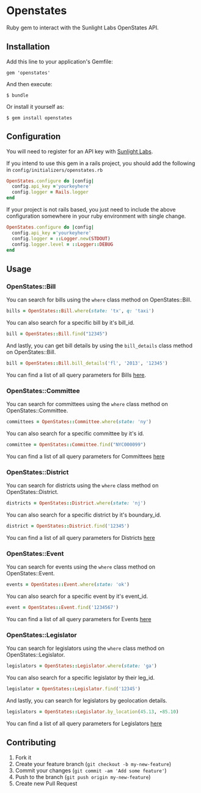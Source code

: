 # Openstates

Ruby gem to interact with the Sunlight Labs OpenStates API.

## Installation

Add this line to your application's Gemfile:

    gem 'openstates'

And then execute:

    $ bundle

Or install it yourself as:

    $ gem install openstates

## Configuration

You will need to register for an API key with [Sunlight
Labs](http://services.sunlightlabs.com/api/register/).

If you intend to use this gem in a rails project, you should add the
following in `config/initializers/openstates.rb`

```rb
OpenStates.configure do |config|
  config.api_key ='yourkeyhere'
  config.logger = Rails.logger
end
```

If your project is not rails based, you just need to include the above
configuration somewhere in your ruby environment with single change.

```rb
OpenStates.configure do |config|
  config.api_key ='yourkeyhere'
  config.logger = ::Logger.new(STDOUT)
  config.logger.level = ::Logger::DEBUG
end
```

## Usage

### OpenStates::Bill

You can search for bills using the `where` class method on
OpenStates::Bill.

```rb
bills = OpenStates::Bill.where(state: 'tx', q: 'taxi')
```

You can also search for a specific bill by it's bill_id.

```rb
bill = OpenStates::Bill.find("12345")
```

And lastly, you can get bill details by using the `bill_details` class
method on OpenStates::Bill.

```rb
bill = OpenStates::Bill.bill_details('fl', '2013', '12345')
```

You can find a list of all query parameters for Bills
[here](http://sunlightlabs.github.io/openstates-api/bills.html).

### OpenStates::Committee

You can search for committees using the `where` class method on
OpenStates::Committee.

```rb
committees = OpenStates::Committee.where(state: 'ny')
```

You can also search for a specific committee by it's id.

```rb
committee = OpenStates::Committee.find("NYC000099")
```

You can find a list of all query parameters for Committees
[here](http://sunlightlabs.github.io/openstates-api/committees.html)

### OpenStates::District

You can search for districts using the `where` class method on
OpenStates::District.

```rb
districts = OpenStates::District.where(state: 'nj')
```

You can also search for a specific district by it's boundary_id.

```rb
district = OpenStates::District.find('12345')
```

You can find a list of all query parameters for Districts
[here](http://sunlightlabs.github.io/openstates-api/districts.html)

### OpenStates::Event

You can search for events using the `where` class method on
OpenStates::Event.

```rb
events = OpenStates::Event.where(state: 'ok')
```

You can also search for a specific event by it's event_id.

```rb
event = OpenStates::Event.find('1234567')
```

You can find a list of all query parameters for Events
[here](http://sunlightlabs.github.io/openstates-api/events.html)

### OpenStates::Legislator

You can search for legislators using the `where` class method on
OpenStates::Legislator.

```rb
legislators = OpenStates::Legislator.where(state: 'ga')
```

You can also search for a specific legislator by their leg_id.

```rb
legislator = OpenStates::Legislator.find('12345')
```

And lastly, you can search for legislators by geolocation details.

```rb
legislators = OpenStates::Legislator.by_location(45.13, -85.10)
```

You can find a list of all query parameters for Legislators
[here](http://sunlightlabs.github.io/openstates-api/legislators.html)

## Contributing

1. Fork it
2. Create your feature branch (`git checkout -b my-new-feature`)
3. Commit your changes (`git commit -am 'Add some feature'`)
4. Push to the branch (`git push origin my-new-feature`)
5. Create new Pull Request
